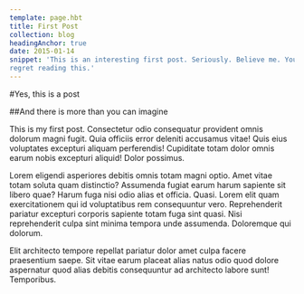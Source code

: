 ```yaml
---
template: page.hbt
title: First Post
collection: blog
headingAnchor: true
date: 2015-01-14
snippet: 'This is an interesting first post. Seriously. Believe me. You will not
regret reading this.'
---
```

#Yes, this is a post

##And there is more than you can imagine

This is my first post. Consectetur odio consequatur provident omnis dolorum magni fugit. Quia officiis error deleniti accusamus vitae! Quis eius voluptates excepturi aliquam perferendis! Cupiditate totam dolor omnis earum nobis excepturi aliquid! Dolor possimus.

Lorem eligendi asperiores debitis omnis totam magni optio. Amet vitae totam
soluta quam distinctio? Assumenda fugiat earum harum sapiente sit libero quae?
Harum fuga nisi odio alias et officia. Quasi. Lorem elit quam exercitationem qui id voluptatibus rem consequuntur vero. Reprehenderit pariatur excepturi corporis sapiente totam fuga sint quasi. Nisi reprehenderit culpa sint minima tempora unde assumenda. Doloremque qui dolorum.

Elit architecto tempore repellat pariatur dolor amet culpa facere praesentium saepe. Sit vitae earum placeat alias natus odio quod dolore aspernatur quod alias debitis consequuntur ad architecto labore sunt! Temporibus.
